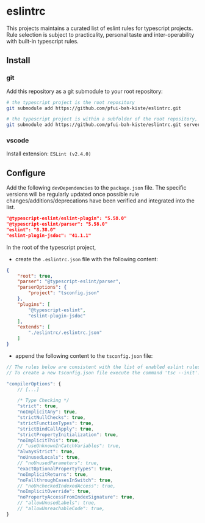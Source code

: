 # eslintrc
This projects maintains a curated list of eslint rules for typescript projects.
Rule selection is subject to practicality, personal taste and inter-operability with built-in typescript rules.

## Install

### git

Add this repository as a git submodule to your root repository:
```bash
# the typescript project is the root repository
git submodule add https://github.com/pfui-bah-kiste/eslintrc.git

# the typescript project is within a subfolder of the root repository, e.g. server
git submodule add https://github.com/pfui-bah-kiste/eslintrc.git server/eslintrc
```

### vscode

Install extension:
```ESLint (v2.4.0)```

## Configure

Add the following ```devDependencies``` to the ```package.json``` file. The specific versions will be regularly updated once possible rule changes/additions/deprecations have been verified and integrated into the list. 
```json
"@typescript-eslint/eslint-plugin": "5.58.0"
"@typescript-eslint/parser": "5.58.0"
"eslint": "8.38.0"
"eslint-plugin-jsdoc": "41.1.1"
```


In the root of the typescript project,

* create the ```.eslintrc.json``` file with the following content:
```json
{
    "root": true,
    "parser": "@typescript-eslint/parser",
    "parserOptions": {
        "project": "tsconfig.json"
    },
    "plugins": [
        "@typescript-eslint",
        "eslint-plugin-jsdoc"
    ],
    "extends": [
        "./eslintrc/.eslintrc.json"
    ]
}
```

* append the following content to the ```tsconfig.json``` file:
```javascript
// The rules below are consistent with the list of enabled eslint rules.
// To create a new tsconfig.json file execute the command 'tsc --init'.

"compilerOptions": {
    // [...]

    /* Type Checking */
    "strict": true,
    "noImplicitAny": true,
    "strictNullChecks": true,
    "strictFunctionTypes": true,
    "strictBindCallApply": true,
    "strictPropertyInitialization": true,
    "noImplicitThis": true,
    // "useUnknownInCatchVariables": true,
    "alwaysStrict": true,
    "noUnusedLocals": true,
    // "noUnusedParameters": true,
    "exactOptionalPropertyTypes": true,
    "noImplicitReturns": true,
    "noFallthroughCasesInSwitch": true,
    // "noUncheckedIndexedAccess": true,
    "noImplicitOverride": true,
    "noPropertyAccessFromIndexSignature": true,
    // "allowUnusedLabels": true,
    // "allowUnreachableCode": true,
}
```
